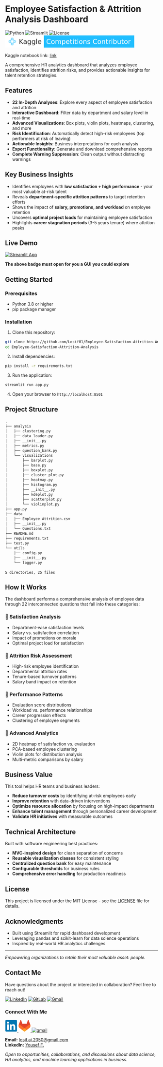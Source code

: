 # Employee Satisfaction & Attrition Analysis Dashboard

![Python](https://img.shields.io/badge/Python-3.8%2B-blue)
![Streamlit](https://img.shields.io/badge/Streamlit-v1.32.0-orange)
![License](https://img.shields.io/badge/License-MIT-green)
![Kaggle](https://github.com/spider-man-tm/kaggle-badges/raw/main/docs/images/badges/Contributor/flat-square-white.svg)

Kaggle notebook link: [link](https://www.kaggle.com/code/losif01/data-analysis-on-employee-satisfaction) 

A comprehensive HR analytics dashboard that analyzes employee satisfaction, identifies attrition risks, and provides actionable insights for talent retention strategies.

## Features

- **22 In-Depth Analyses**: Explore every aspect of employee satisfaction and attrition
- **Interactive Dashboard**: Filter data by department and salary level in real-time
- **Advanced Visualizations**: Box plots, violin plots, heatmaps, clustering, and more
- **Risk Identification**: Automatically detect high-risk employees (top performers at risk of leaving)
- **Actionable Insights**: Business interpretations for each analysis
- **Export Functionality**: Generate and download comprehensive reports
- **Complete Warning Suppression**: Clean output without distracting warnings

## Key Business Insights

- Identifies employees with **low satisfaction + high performance** - your most valuable at-risk talent
- Reveals **department-specific attrition patterns** to target retention efforts
- Shows the impact of **salary, promotions, and workload** on employee retention
- Uncovers **optimal project loads** for maintaining employee satisfaction
- Highlights **career stagnation periods** (3-5 years tenure) where attrition peaks

## Live Demo

[![Streamlit App](https://static.streamlit.io/badges/streamlit_badge_black_white.svg)](https://employeesatisfaction.streamlit.app/)

**The above badge must open for you a GUI you could explore** 

##  Getting Started

### Prerequisites
- Python 3.8 or higher
- pip package manager

### Installation

1. Clone this repository:
```bash
git clone https://github.com/Losif01/Employee-Satisfaction-Attrition-Analysis
cd Employee-Satisfaction-Attrition-Analysis
```

2. Install dependencies:
```bash
pip install -r requirements.txt
```

3. Run the application:
```bash
streamlit run app.py
```

4. Open your browser to `http://localhost:8501`

##  Project Structure

```
.
├── analysis
│   ├── clustering.py
│   ├── data_loader.py
│   ├── __init__.py
│   ├── metrics.py
│   ├── question_bank.py
│   └── visualizations
│       ├── barplot.py
│       ├── base.py
│       ├── boxplot.py
│       ├── cluster_plot.py
│       ├── heatmap.py
│       ├── histogram.py
│       ├── __init__.py
│       ├── kdeplot.py
│       ├── scatterplot.py
│       └── violinplot.py
├── app.py
├── data
│   ├── Employee Attrition.csv
│   ├── __init__.py
│   └── Questions.txt
├── README.md
├── requirements.txt
├── test.py
└── utils
    ├── config.py
    ├── __init__.py
    └── logger.py

5 directories, 25 files
```

##  How It Works

The dashboard performs a comprehensive analysis of employee data through 22 interconnected questions that fall into these categories:

### 🔹 Satisfaction Analysis
- Department-wise satisfaction levels
- Salary vs. satisfaction correlation  
- Impact of promotions on morale
- Optimal project load for satisfaction

### 🔹 Attrition Risk Assessment
- High-risk employee identification
- Departmental attrition rates
- Tenure-based turnover patterns
- Salary band impact on retention

### 🔹 Performance Patterns
- Evaluation score distributions
- Workload vs. performance relationships
- Career progression effects
- Clustering of employee segments

### 🔹 Advanced Analytics
- 2D heatmap of satisfaction vs. evaluation
- PCA-based employee clustering
- Violin plots for distribution analysis
- Multi-metric comparisons by salary

##  Business Value

This tool helps HR teams and business leaders:

- **Reduce turnover costs** by identifying at-risk employees early
- **Improve retention** with data-driven interventions
- **Optimize resource allocation** by focusing on high-impact departments
- **Enhance talent management** through personalized career development
- **Validate HR initiatives** with measurable outcomes


##  Technical Architecture

Built with software engineering best practices:
- **MVC-inspired design** for clean separation of concerns
- **Reusable visualization classes** for consistent styling
- **Centralized question bank** for easy maintenance
- **Configurable thresholds** for business rules
- **Comprehensive error handling** for production readiness

##  License

This project is licensed under the MIT License - see the [LICENSE](LICENSE) file for details.

##  Acknowledgments

- Built using Streamlit for rapid dashboard development
- Leveraging pandas and scikit-learn for data science operations
- Inspired by real-world HR analytics challenges

---

*Empowering organizations to retain their most valuable asset: people.* 

##  Contact Me

Have questions about the project or interested in collaboration? Feel free to reach out!

[![LinkedIn](https://img.shields.io/badge/LinkedIn-%230077B5.svg?style=for-the-badge&logo=linkedin&logoColor=white)](https://www.linkedin.com/in/your-profile/)
[![GitLab](https://img.shields.io/badge/GitLab-%23181717.svg?style=for-the-badge&logo=gitlab&logoColor=white)](https://gitlab.com/skillIssueCM)
[![Gmail](https://img.shields.io/badge/Gmail-D14836?style=for-the-badge&logo=gmail&logoColor=white)](mailto:losif.ai.2050@gmail.com)

### Connect With Me

<p align="left">
  <a href="https://www.linkedin.com/in/yousef-fawzi/" target="_blank">
    <img src="https://raw.githubusercontent.com/devicons/devicon/master/icons/linkedin/linkedin-original.svg" alt="linkedin" width="40" height="40"/>
  </a>
    <a href="https://gitlab.com/skillIssueCM" target="_blank">
    <img src="https://raw.githubusercontent.com/devicons/devicon/master/icons/gitlab/gitlab-original.svg" alt="gitlab" width="40" height="40"/>
  </a>
  <a href="mailto:losif.ai.2050@gmail.com" target="_blank">
    <img src="https://imgs.search.brave.com/YjZyc-VnhgEy7ANjFgVM-SlrvLHkQ7FeRZU7_OtLHo8/rs:fit:500:0:1:0/g:ce/aHR0cHM6Ly93d3cu/c3ZncmVwby5jb20v/c2hvdy80NTIyMTMv/Z21haWwuc3Zn" alt="gmail" width="40" height="40"/>
  </a>
</p>

**Email:** [losif.ai.2050@gmail.com](mailto:losif.ai.2050@gmail.com)  
**LinkedIn:** [Yousef F.](https://www.linkedin.com/in/yousef-fawzi/)

*Open to opportunities, collaborations, and discussions about data science, HR analytics, and machine learning applications in business.*
